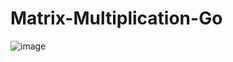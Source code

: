 # Matrix-Multiplication-Go
![image](https://github.com/KarinaRomanova/Matrix-Multiplication-Go/assets/57966840/aeee6d60-d6b5-4ee6-9356-358a5613c866)
